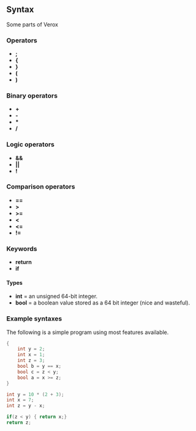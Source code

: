 #

## Syntax

Some parts of Verox

### Operators

* **;**
* **{**
* **}**
* **(**
* **)**

### Binary operators

* **+**
* **-**
* **\***
* **/**

### Logic operators

* **&&**
* **||**
* **!**

### Comparison operators

* **==**
* **>**
* **>=**
* **<**
* **<=**
* **!=**

### Keywords

* **return**
* **if**

#### Types

* **int** = an unsigned 64-bit integer.
* **bool** = a boolean value stored as a 64 bit integer (nice and wasteful).

<!--### Built-in functions
 * **void print(int n)** = will put a raw int to the output console and append newline character. -->

### Example syntaxes

The following is a simple program using most features available.

```cpp
{
    int y = 2;
    int x = 1;
    int z = 3;
    bool b = y == x;
    bool c = z < y;
    bool a = x >= z;
}

int y = 10 * (2 + 3);
int x = 7;
int z = y - x;

if(z < y) { return x;}
return z;
```
